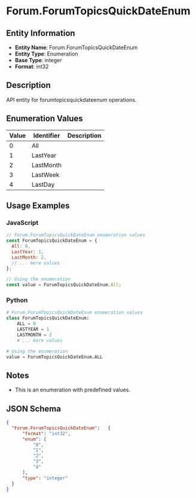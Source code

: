 # Forum.ForumTopicsQuickDateEnum

## Entity Information
- **Entity Name**: Forum.ForumTopicsQuickDateEnum
- **Entity Type**: Enumeration
- **Base Type**: integer
- **Format**: int32

## Description
API entity for forumtopicsquickdateenum operations.

## Enumeration Values

| Value | Identifier | Description |
|-------|------------|-------------|
| 0 | All |  |
| 1 | LastYear |  |
| 2 | LastMonth |  |
| 3 | LastWeek |  |
| 4 | LastDay |  |

## Usage Examples

### JavaScript
```javascript
// Forum.ForumTopicsQuickDateEnum enumeration values
const ForumTopicsQuickDateEnum = {
  All: 0,
  LastYear: 1,
  LastMonth: 2,
  // ... more values
};

// Using the enumeration
const value = ForumTopicsQuickDateEnum.All;
```

### Python
```python
# Forum.ForumTopicsQuickDateEnum enumeration values
class ForumTopicsQuickDateEnum:
    ALL = 0
    LASTYEAR = 1
    LASTMONTH = 2
    # ... more values

# Using the enumeration
value = ForumTopicsQuickDateEnum.ALL
```

## Notes
- This is an enumeration with predefined values.

## JSON Schema
```json
{
  "Forum.ForumTopicsQuickDateEnum":   {
      "format": "int32",
      "enum": [
          "0",
          "1",
          "2",
          "3",
          "4"
      ],
      "type": "integer"
  }
}
```
